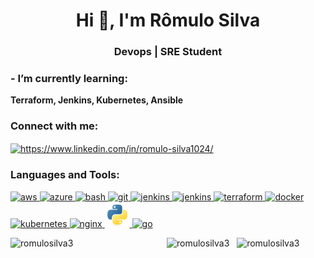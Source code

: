 <h1 align="center">Hi 👋, I'm Rômulo Silva</h1>
<h3 align="center">Devops | SRE Student</h3>

<h3> - I’m currently learning: </h3> 

**Terraform, Jenkins, Kubernetes, Ansible**

<h3 align="left">Connect with me: </h3> 
  
<p>
  
<a href="https://linkedin.com/in/https://www.linkedin.com/in/romulo-silva1024/" target="blank"><img align="center" src="https://img.shields.io/badge/-LinkedIn-%230077B5?style=for-the-badge&logo=linkedin&logoColor=white" alt="https://www.linkedin.com/in/romulo-silva1024/" /></a>

</p>


<h3 align="left">Languages and Tools: </h3>

<p> 

<a href="https://aws.amazon.com" target="_blank" rel="noreferrer"> <img src="https://www.vectorlogo.zone/logos/amazon_aws/amazon_aws-icon.svg" alt="aws" width="40" height="40"/> </a> <a href="https://azure.microsoft.com/en-in/" target="_blank" rel="noreferrer"> <img src="https://www.vectorlogo.zone/logos/microsoft_azure/microsoft_azure-icon.svg" alt="azure" width="40" height="40"/> </a> <a href="https://www.gnu.org/software/bash/" target="_blank" rel="noreferrer"> <img src="https://www.vectorlogo.zone/logos/gnu_bash/gnu_bash-icon.svg" alt="bash" width="40" height="40"/> </a> <a href="https://git-scm.com/" target="_blank" rel="noreferrer"> <img src="https://www.vectorlogo.zone/logos/git-scm/git-scm-icon.svg" alt="git" width="40" height="40"/> </a> <a href="https://www.jenkins.io" target="_blank" rel="noreferrer"> <img src="https://www.vectorlogo.zone/logos/jenkins/jenkins-icon.svg" alt="jenkins" width="40" height="40"/> </a> <a href="https://www.ansible.com/" target="_blank" rel="noreferrer"> <img src="https://www.vectorlogo.zone/logos/ansible/ansible-icon.svg" alt="jenkins" width="40" height="40"/> </a> <a href="https://www.terraform.io" target="_blank" rel="noreferrer"> <img src="https://www.vectorlogo.zone/logos/terraformio/terraformio-icon.svg" alt="terraform" width="40" height="40"/> </a> <a href="https://www.docker.com/" target="_blank" rel="noreferrer"> <img src="https://www.vectorlogo.zone/logos/docker/docker-official.svg" alt="docker" width="40" height="40"/> </a> <a href="https://kubernetes.io" target="_blank" rel="noreferrer"> <img src="https://www.vectorlogo.zone/logos/kubernetes/kubernetes-icon.svg" alt="kubernetes" width="40" height="40"/> </a> <a href="https://www.nginx.com" target="_blank" rel="noreferrer"> <img src="https://www.vectorlogo.zone/logos/nginx/nginx-ar21.svg" alt="nginx" width="80" height="40"/> </a> <a href="https://www.python.org" target="_blank" rel="noreferrer"> <img src="https://raw.githubusercontent.com/devicons/devicon/master/icons/python/python-original.svg" alt="python" width="40" height="40"/> </a> <a href="https://golang.org" target="_blank" rel="noreferrer"> <img src="https://www.vectorlogo.zone/logos/golang/golang-official.svg" alt="go" width="60" height="40"/> </a> 
  
</p>

<p>

<img align="left" src="https://github-readme-stats.vercel.app/api/top-langs?username=romulosilva3&show_icons=true&locale=en&layout=compact" alt="romulosilva3" width="250" height="150" /> <img src="https://github-readme-stats.vercel.app/api?username=romulosilva3&show_icons=true&locale=en" alt="romulosilva3" width="250" height="150" /> &nbsp; <img src="https://github-readme-streak-stats.herokuapp.com/?user=romulosilva3&" alt="romulosilva3" width="250" height="150" /> 

</p>




